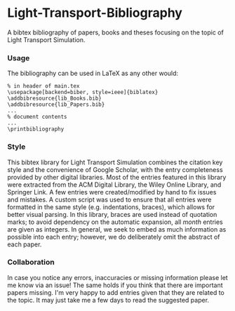 # Light-Transport-Bibliography

A bibtex bibliography of papers, books and theses focusing on the topic of Light Transport Simulation.

### Usage
The bibliography can be used in LaTeX as any other would:
```
% in header of main.tex
\usepackage[backend=biber, style=ieee]{biblatex}
\addbibresource{lib_Books.bib}
\addbibresource{lib_Papers.bib}
...
% document contents
...
\printbibliography
```

### Style
This bibtex library for Light Transport Simulation combines the citation key style and the convenience of Google Scholar, with the entry completeness provided by other digital libraries. Most of the entries featured in this library were extracted from the ACM Digital Library, the Wiley Online Library, and Springer Link. A few entries were created/modified by hand to fix issues and mistakes. A custom script was used to ensure that all entries were formatted in the same style (e.g. indentations, braces), which allows for better visual parsing. In this library, braces are used instead of quotation marks; to avoid dependency on the automatic expansion, all *month* entries are given as integers.
In general, we seek to embed as much information as possible into each entry; however, we do deliberately omit the abstract of each paper.

### Collaboration
In case you notice any errors, inaccuracies or missing information please let me know via an issue! The same holds if you think that there are important papers missing. I'm very happy to add entries given that they are related to the topic. It may just take me a few days to read the suggested paper.